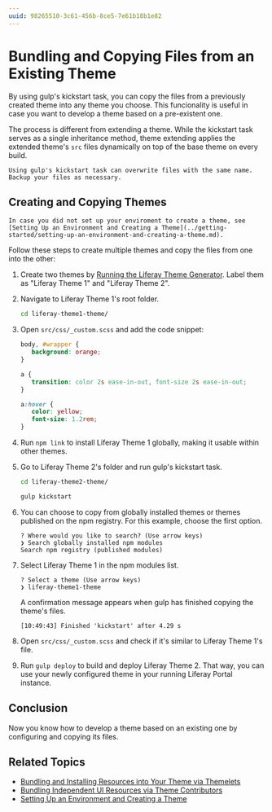 ```yaml
---
uuid: 98265510-3c61-456b-8ce5-7e61b18b1e82
---
```


# Bundling and Copying Files from an Existing Theme

By using gulp's kickstart task, you can copy the files from a previously created theme into any theme you choose. This funcionality is useful in case you want to develop a theme based on a pre-existent one.

The process is different from extending a theme. While the kickstart task serves as a single inheritance method, theme extending applies the extended theme's `src` files dynamically on top of the base theme on every build.

``` {warning}
Using gulp's kickstart task can overwrite files with the same name. Backup your files as necessary.
```

## Creating and Copying Themes

```{note}
In case you did not set up your enviroment to create a theme, see [Setting Up an Environment and Creating a Theme](../getting-started/setting-up-an-environment-and-creating-a-theme.md).
```

Follow these steps to create multiple themes and copy the files from one into the other:

1. Create two themes by [Running the Liferay Theme Generator](../getting-started/setting-up-an-environment-and-creating-a-theme.md#running-the-liferay-theme-generator). Label them as "Liferay Theme 1" and "Liferay Theme 2".

1. Navigate to Liferay Theme 1's root folder.

   ```bash
   cd liferay-theme1-theme/
   ```

1. Open `src/css/_custom.scss` and add the code snippet:

   ```css
   body, #wrapper {
      background: orange;
   }

   a {
      transition: color 2s ease-in-out, font-size 2s ease-in-out;
   }

   a:hover {
      color: yellow;
      font-size: 1.2rem;
   }
   ```

1. Run `npm link` to install Liferay Theme 1 globally, making it usable within other themes.

1. Go to Liferay Theme 2's folder and run gulp's kickstart task.

   ```bash
   cd liferay-theme2-theme/
   ```

   ```bash
   gulp kickstart
   ```

1. You can choose to copy from globally installed themes or themes published on the npm registry. For this example, choose the first option.
   ```
   ? Where would you like to search? (Use arrow keys)
   ❯ Search globally installed npm modules
   Search npm registry (published modules)
   ```

1. Select Liferay Theme 1 in the npm modules list.

   ```
   ? Select a theme (Use arrow keys)
   ❯ liferay-theme1-theme
   ```

   A confirmation message appears when gulp has finished copying the theme's files.

   ```
   [10:49:43] Finished 'kickstart' after 4.29 s
   ```

1. Open `src/css/_custom.scss` and check if it's similar to Liferay Theme 1's file.

1. Run `gulp deploy` to build and deploy Liferay Theme 2. That way, you can use your newly configured theme in your running Liferay Portal instance.

## Conclusion

Now you know how to develop a theme based on an existing one by configuring and copying its files.

## Related Topics

* [Bundling and Installing Resources into Your Theme via Themelets](./bundling-and-installing-resources-into-your-theme-via-themelets.md)
* [Bundling Independent UI Resources via Theme Contributors](./bundling-independent-ui-resources-via-theme-contributors.md)
* [Setting Up an Environment and Creating a Theme](../getting-started/setting-up-an-environment-and-creating-a-theme.md)